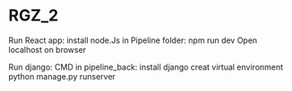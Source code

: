 # RGZ_2

Run React app:
  install node.Js
  in Pipeline folder:
    npm run dev
  Open localhost on browser

Run django:
  CMD in pipeline_back:
  install django
  creat virtual environment
  python manage.py runserver
  
